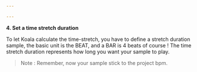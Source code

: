 ```yaml
---

---
```


**4. Set a time stretch duration**

To let Koala calculate the time-stretch, you have to define a stretch duration sample, the basic unit is the BEAT, and a
BAR is 4 beats of course !
The time stretch duration represents how long you want your sample to play.

> Note : Remember, now your sample stick to the project bpm.
